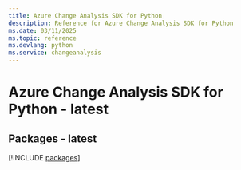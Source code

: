 ```yaml
---
title: Azure Change Analysis SDK for Python
description: Reference for Azure Change Analysis SDK for Python
ms.date: 03/11/2025
ms.topic: reference
ms.devlang: python
ms.service: changeanalysis
---
```

# Azure Change Analysis SDK for Python - latest
## Packages - latest
[!INCLUDE [packages](change-analysis-index.md)]